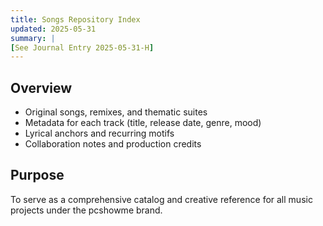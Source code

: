 ```yaml
---
title: Songs Repository Index
updated: 2025-05-31
summary: |
[See Journal Entry 2025-05-31-H]
---
```


## Overview
- Original songs, remixes, and thematic suites
- Metadata for each track (title, release date, genre, mood)
- Lyrical anchors and recurring motifs
- Collaboration notes and production credits

## Purpose
To serve as a comprehensive catalog and creative reference for all music projects under the pcshowme brand.

